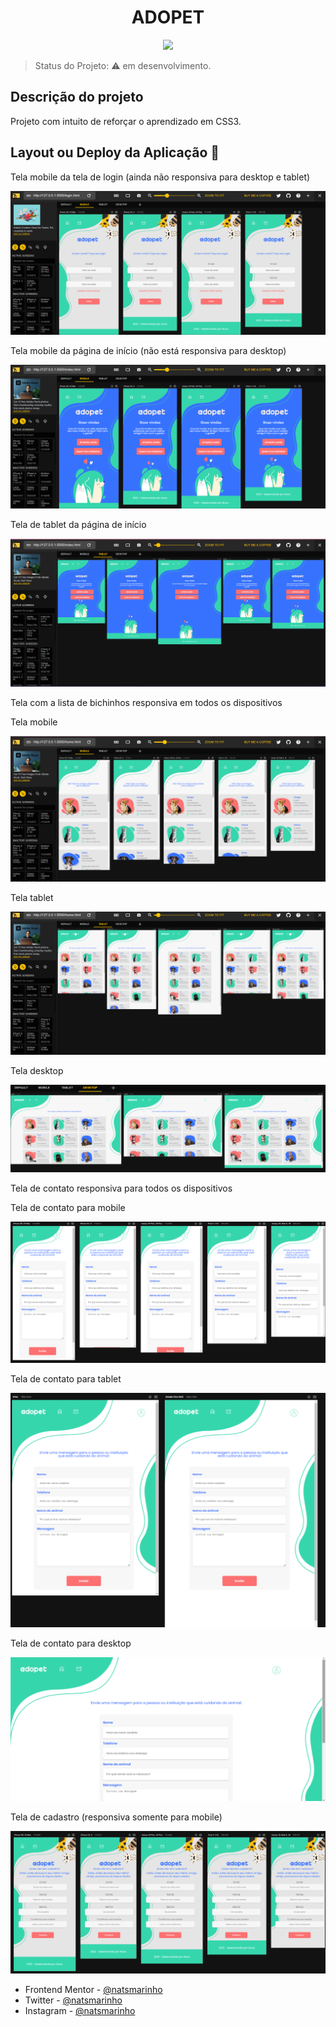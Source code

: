 <h1 align='center'>ADOPET</h1>

<p align="center">
   <img src="http://img.shields.io/static/v1?label=STATUS&message=EM%20DESENVOLVIMENTO&color=RED&style=for-the-badge"/>
</p>

> Status do Projeto: :warning: em desenvolvimento.

## Descrição do projeto

<p align="justify">
    Projeto com intuito de reforçar o aprendizado em CSS3.
</p>

## Layout ou Deploy da Aplicação :dash:

<p>Tela mobile da tela de login (ainda não responsiva para desktop e tablet)</p>

![Tela de login](./src/imagens/tela-login-mobile.png)

<p>Tela mobile da página de início (não está responsiva para desktop)</p>

![Tela de início](./src/imagens/tela-inicio-mobile.png)

<p>Tela de tablet da página de início</p>

![Tela de início - tablet](./src/imagens/tela-inicio-tablet.png)

<p>Tela com a lista de bichinhos responsiva em todos os dispositivos</p>

<p>Tela mobile</p>

![Tela com a lista de bichinhos - mobile](./src/imagens/tela-lista-mobile.png)

<p>Tela tablet</p>

![Tela com a lista de bichinhos - tablet](./src/imagens/tela-lista-tablet.png)

<p>Tela desktop</p>

![Tela com lista de bichinhos - desktop](./src/imagens/tela-lista-desktop.png)

<p>Tela de contato responsiva para todos os dispositivos</p>

<p>Tela de contato para mobile</p>

![Tela mobile](./src/imagens/tela-contato-mobile.png)

<p>Tela de contato para tablet</p>

![Tela para tablet](./src/imagens/tela-contato-tablet.png)

<p>Tela de contato para desktop</p>

![Tela para desktop](./src/imagens/tela-contato-desktop.png)

<p>Tela de cadastro (responsiva somente para mobile)

![Tela para mobile](./src/imagens/tela-cadastro-mobile.png)

- Frontend Mentor - [@natsmarinho](https://www.frontendmentor.io/profile/natsmarinho)
- Twitter - [@natsmarinho](https://www.twitter.com/natsmarinho)
- Instagram - [@natsmarinho](https://www.instagram.com/natsmarinho/)
